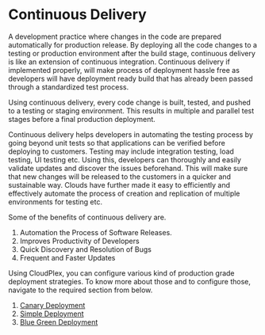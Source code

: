 # Continuous Delivery

A development practice where changes in the code are prepared automatically for production release. By deploying all the code changes to a testing or production environment after the build stage, continuous delivery is like an extension of continuous integration. Continuous delivery if implemented properly, will make process of deployment hassle free as developers will have deployment ready build that has already been passed through a standardized test process. 

Using continuous delivery, every code change is built, tested, and pushed to a testing or staging environment. This results in multiple and parallel test stages before a final production deployment. 

Continuous delivery helps developers in automating the testing process by going beyond unit tests so that applications can be verified before deploying to customers. Testing may include integration testing, load testing, UI testing etc. Using this, developers can thoroughly and easily validate updates and discover the issues beforehand. This will make sure that new changes will be released to the customers in a quicker and sustainable way. Clouds have further made it easy to efficiently and effectively automate the process of creation and replication of multiple environments for testing etc. 

Some of the benefits of continuous delivery are. 

1. Automation the Process of Software Releases.
2. Improves Productivity of Developers
3. Quick Discovery and Resolution of Bugs
4. Frequent and Faster Updates

Using CloudPlex, you can configure various kind of production grade deployment strategies. To know more about those and to configure those, navigate to the required section from below.

1. [Canary Deployment](pages/user-guide/components/continuous-delivery/canary-deployment/canary-deployment)
2. [Simple Deployment](pages/user-guide/components/continuous-delivery/simple-deployment/simple-deployment)
3. [Blue Green Deployment](pages/user-guide/components/continuous-delivery/blue-green-deployment/blue-green-deployment)